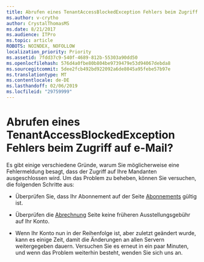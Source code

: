 ```yaml
---
title: Abrufen eines TenantAccessBlockedException Fehlers beim Zugriff auf e-Mail?
ms.author: v-crytho
author: CrystalThomasMS
ms.date: 8/21/2017
ms.audience: ITPro
ms.topic: article
ROBOTS: NOINDEX, NOFOLLOW
localization_priority: Priority
ms.assetid: 7fdd37c9-540f-4689-812b-55303a90dd50
ms.openlocfilehash: 576d4a0fbe80b804be9739479e53d94067debda8
ms.sourcegitcommit: 5dee2fcb492bd922092a6de8045a95febe57b97e
ms.translationtype: MT
ms.contentlocale: de-DE
ms.lasthandoff: 02/06/2019
ms.locfileid: "29759999"
---
```

# <a name="getting-a-tenantaccessblockedexception-error-when-accessing-email"></a>Abrufen eines TenantAccessBlockedException Fehlers beim Zugriff auf e-Mail?

Es gibt einige verschiedene Gründe, warum Sie möglicherweise eine Fehlermeldung besagt, dass der Zugriff auf Ihre Mandanten ausgeschlossen wird. Um das Problem zu beheben, können Sie versuchen, die folgenden Schritte aus:
  
- Überprüfen Sie, dass Ihr Abonnement auf der Seite [Abonnements](https://admin.microsoft.com/adminportal/home#/subscriptions) gültig ist. 
    
- Überprüfen die [Abrechnung](https://admin.microsoft.com/adminportal/home#/billoverview) Seite keine früheren Ausstellungsgebühr auf Ihr Konto. 
    
- Wenn Ihr Konto nun in der Reihenfolge ist, aber zuletzt geändert wurde, kann es einige Zeit, damit die Änderungen an allen Servern weitergegeben dauern. Versuchen Sie es erneut in ein paar Minuten, und wenn das Problem weiterhin besteht, wenden Sie sich uns an.
    

